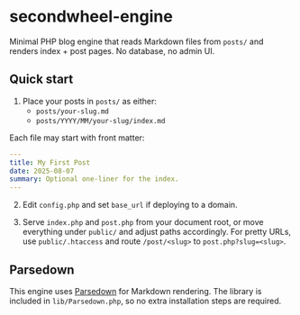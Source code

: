 # secondwheel-engine

Minimal PHP blog engine that reads Markdown files from `posts/` and renders
index + post pages. No database, no admin UI.

## Quick start

1) Place your posts in `posts/` as either:
   - `posts/your-slug.md`
   - `posts/YYYY/MM/your-slug/index.md`

Each file may start with front matter:

```yaml
---
title: My First Post
date: 2025-08-07
summary: Optional one-liner for the index.
---
```

2) Edit `config.php` and set `base_url` if deploying to a domain.

3) Serve `index.php` and `post.php` from your document root, or move everything
   under `public/` and adjust paths accordingly. For pretty URLs, use
   `public/.htaccess` and route `/post/<slug>` to `post.php?slug=<slug>`.

## Parsedown

This engine uses [Parsedown](https://parsedown.org) for Markdown rendering. The library is included in `lib/Parsedown.php`, so no extra installation steps are required.
